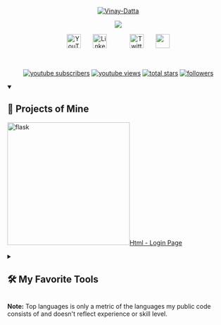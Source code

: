 <p align="center">
  <a href="https://ibb.co/wprBKS0"><img src="https://i.ibb.co/xz8XM1C/Vinay-Datta.png" alt="Vinay-Datta" border="0"></a>
</p>

<p align="center">
  <!-- Typing SVG -->
  <a href="https://github.com/VinayDattarao">
    <img src="https://readme-typing-svg.demolab.com/?lines=Undergraduate%20/%20Part-time%20video%20editor;Web%20developer%20working%20on%20HTML%2FCSS;Skills%20in%20Adobe%20Premiere%20Pro%2C%20Photoshop&font=Fira%20Code&center=true&width=440&height=45&color=f75c7e&vCenter=true&pause=1000&size=18" /></a>
</p>

<!-- Social icons section -->
<p align="center">
  <a href="https://www.youtube.com/c/SoloNerdYT"><img width="32px" alt="YouTube" title="YouTube" src="https://i.imgur.com/qiXu7b2.png"/></a>
  &#8287;&#8287;&#8287;&#8287;&#8287;
  <a href="https://www.linkedin.com/in/vinay-datta-rao-2a32612a5/"><img width="32px" alt="LinkedIn" title="LinkedIn" src="https://i.imgur.com/yRpa1dQ.png"/></a>
  &#8287;&#8287;&#8287;&#8287;&#8287;
  &#8287;&#8287;&#8287;&#8287;&#8287;
  <a href="https://x.com/SolonerdO"><img width="32px" alt="Twitter" title="Twitter" src="https://i.imgur.com/AixJgnm.png"/></a>
  &#8287;&#8287;&#8287;&#8287;&#8287;
  <a href="https://vinaydattarao.github.io/My-Resume/" title="Resume"><img width="32px" length="35px" src="https://i.ibb.co/NpL27p0/folder-color-pink-icon-2048x1613-6x1hy8zx.png"/></a>
</p>

<br/>

<!-- Social badges section -->
<p align="center">
  <a href="https://www.youtube.com/c/SoloNerdYT?sub_confirmation=1">
    <img alt="youtube subscribers" title="Subscribe to my YouTube channel" src="https://i.ibb.co/C696HTL/SUB.png" alt="SUB" border="0"></a>
  <a href="https://www.youtube.com/c/SoloNerdYT">
    <img alt="youtube views" title="YouTube views" src="https://i.ibb.co/TKgYTyN/VIEW.png"/></a> 
  <a href="https://github.com/VinayDattarao?tab=repositories&sort=stargazers">
    <img alt="total stars" title="Total stars on GitHub" src="https://custom-icon-badges.demolab.com/github/stars/VinayDattarao?color=55960c&style=for-the-badge&labelColor=488207&logo=star"/></a>
  <a href="https://github.com/VinayDattarao?tab=followers">
    <img alt="followers" title="Follow me on GitHub" src="https://custom-icon-badges.demolab.com/github/followers/VinayDattarao?color=236ad3&labelColor=1155ba&style=for-the-badge&logo=person-add&label=Follow&logoColor=white"/></a>
</p>

     
<details open> 
  <summary><h2>📕 Projects of Mine</h2></summary>

  <!-- Small repo cards https://github.com/DenverCoder1/github-readme-stats (fork of anuraghazra/github-readme-stats) -->
  <p align="left">
    <a href="https://github.com/VinayDattarao/Html-loginpage"><img width="278" alt="flask">Html - Login Page </a>
    
</details>


<details> 
  <summary><h2>🛠️ My Favorite Tools</h2></summary>
  <!-- Some badges are from https://github.com/Ileriayo/markdown-badges -->

  <h3>👨‍💻 Programming and Markup Languages</h3>

  <p>
      <a href="https://github.com/search?q=user%3ADenverCoder1+language%3Ac"><img alt="C" src="https://custom-icon-badges.demolab.com/badge/C-03599C.svg?logo=c-in-hexagon&logoColor=white"></a>
      <a href="https://github.com/search?q=user%3ADenverCoder1+language%3Ahtml"><img alt="HTML" src="https://img.shields.io/badge/HTML-E34F26.svg?logo=html5&logoColor=white"></a>
      <a href="https://github.com/search?q=user%3ADenverCoder1+language%3Ajava"><img alt="Java" src="https://custom-icon-badges.demolab.com/badge/Java-007396.svg?logo=java&logoColor=white"></a>
      <a href="https://github.com/search?q=user%3ADenverCoder1+language%3Apython"><img alt="Python" src="https://img.shields.io/badge/Python-14354C.svg?logo=python&logoColor=white"></a>
  </p>

  

  <h3>💻 Software and Tools</h3>

  <p>
      <a href="#"><img alt="Adobe" src="https://img.shields.io/badge/Adobe-FF0000.svg?logo=adobe&logoColor=white"></a>
      <a href="#"><img alt="Discord" src="https://img.shields.io/badge/-Discord-5865F2.svg?logo=discord&logoColor=white"></a>
      <a href="#"><img alt="GitHub Desktop" src="https://img.shields.io/badge/GitHub%20Desktop-8034A9.svg?logo=github&logoColor=white"></a>
      <a href="#"><img alt="Google Sheets" src="https://img.shields.io/badge/Sheets-34A853.svg?logo=google%20sheets&logoColor=white"></a>
      <a href="#"><img alt="OBS Studio" src="https://img.shields.io/badge/-OBS-302E31?logo=obs-studio&logoColor=white"></a>
      <a href="#"><img alt="Photopea" src="https://img.shields.io/badge/Photopea-18A497?logo=photopea&logoColor=white"></a>
      <a href="#"><img alt="Visual Studio Code" src="https://img.shields.io/badge/Visual%20Studio%20Code-0078d7.svg?logo=visual-studio-code&logoColor=white"></a>
  </p>
</details>

  <b>Note:</b> Top languages is only a metric of the languages my public code consists of and doesn't reflect experience or skill level.
  
